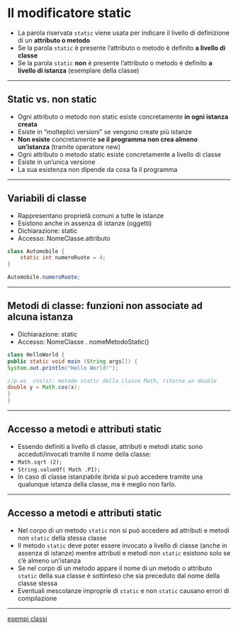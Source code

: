 # Il modificatore static

* La parola riservata `static` viene usata per indicare il livello di definizione di un **attributo o metodo**
* Se la parola `static` è presente l’attributo o metodo è definito **a livello di classe**
* Se la parola `static` **non** è presente l’attributo o metodo è definito **a livello di istanza** (esemplare della classe)

---

## Static vs. non static

* Ogni attributo o metodo non static esiste concretamente **in ogni istanza creata**
* Esiste in “molteplici versioni” se vengono create più istanze
* **Non esiste** concretamente **se il programma non crea almeno un’istanza** (tramite operatore new)
* Ogni attributo o metodo static esiste concretamente a livello di classe
* Esiste in un’unica versione
* La sua esistenza non dipende da cosa fa il programma

---

## Variabili di classe

* Rappresentano proprietà comuni a tutte le istanze
* Esistono anche in assenza di istanze (oggetti)
* Dichiarazione: static
* Accesso: NomeClasse.attributo

```java
class Automobile {
	static int numeroRuote = 4;
}

Automobile.numeroRuote;
```

---

## Metodi di classe: funzioni non associate ad alcuna istanza

* Dichiarazione: static
* Accesso: NomeClasse . nomeMetodoStatic()

```java
class HelloWorld {
public static void main (String args[]) {
System.out.println("Hello World!");

//p.es  cos(x): metodo static della classe Math, ritorna un double
double y = Math.cos(x);
}
}
```

---

## Accesso a metodi e attributi static

* Essendo definiti a livello di classe, attributi e metodi static sono acceduti/invocati tramite il nome della classe:
* `Math.sqrt (2);`
* `String.valueOf( Math .PI);`
* In caso di classe istanziabile ibrida si può accedere tramite una qualunque istanza della classe, ma è meglio non farlo.

---

## Accesso a metodi e attributi static

* Nel corpo di un metodo `static` non si può accedere ad attributi e metodi non `static` della stessa classe
* Il metodo `static` deve poter essere invocato a livello di classe (anche in assenza di istanze) mentre attributi e metodi non `static` esistono solo se c’è almeno un’istanza
* Se nel corpo di un metodo appare il nome di un metodo o attributo `static` della sua classe è sottinteso che sia preceduto dal nome della classe stessa
* Eventuali mescolanze improprie di `static` e non `static` causano errori di compilazione

---

[esempi classi](https://github.com/maboglia/CorsoJava/blob/master/esempi/05_OOP/)
